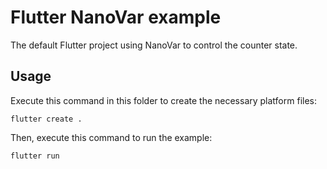 # Flutter NanoVar example

The default Flutter project using NanoVar to control the counter state.

## Usage

Execute this command in this folder to create the necessary platform files:

```
flutter create .
```

Then, execute this command to run the example:

```
flutter run
```
